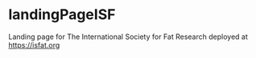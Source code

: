 # landingPageISF
Landing page for The International Society for Fat Research
deployed at https://isfat.org
